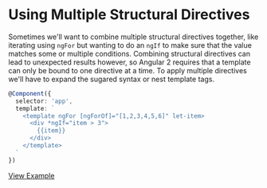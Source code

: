 # Using Multiple Structural Directives

Sometimes we'll want to combine multiple structural directives together, like iterating using `ngFor` but wanting to do an `ngIf` to make sure that the value matches some or multiple conditions. Combining structural directives can lead to unexpected results however, so Angular 2 requires that a template can only be bound to one directive at a time. To apply multiple directives we'll have to expand the sugared syntax or nest template tags.


```typescript
@Component({
  selector: 'app',
  template: `
    <template ngFor [ngForOf]="[1,2,3,4,5,6]" let-item>
      <div *ngIf="item > 3">
        {{item}}
      </div>
    </template>
  `
})
```
[View Example](https://plnkr.co/edit/OI2ZGsfupph501rOlzmR?p=preview)
